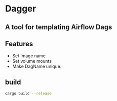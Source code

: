 # Dagger

## A tool for templating Airflow Dags

## Features 
- Set Image name 
- Set volume mounts
- Make DagName unique.

## build 
```bash 
cargo build --release
```
